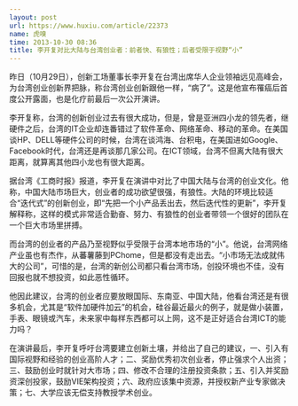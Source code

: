 ```yaml
---
layout: post
url: https://www.huxiu.com/article/22373
name: 虎嗅
time: 2013-10-30 08:36
title: 李开复对比大陆与台湾创业者：前者快、有狼性；后者受限于视野“小”
---
```

昨日（10月29日），创新工场董事长李开复在台湾出席华人企业领袖远见高峰会，为台湾创业创新界把脉，称台湾创业创新跟他一样，“病了”。这是他宣布罹癌后首度公开露面，也是化疗前最后一次公开演讲。

李开复称，台湾的创新创业过去有很大成功，但是，曾是亚洲四小龙的领先者，继硬件之后，台湾的IT企业却连番错过了软件革命、网络革命、移动的革命。在美国谈HP、DELL等硬件公司的时候，台湾在谈鸿海、台积电，在美国进如Google、Facebook时代，台湾还是再谈那几家公司。在ICT领域，台湾不但离大陆有很大距离，就算离其他四小龙也有很大距离。

据台湾《工商时报》报道，李开复在演讲中对比了中国大陆与台湾的创业文化。他称，中国大陆市场巨大，创业者的成功欲望很强，有狼性。大陆的环境比较适合“迭代式”的创新创业，即“先把一个小产品丢出去，然后迭代性的更新”，李开复解释称，这样的模式非常适合勤奋、努力、有狼性的创业者带领一个很好的团队在一个巨大市场里拼搏。

而台湾的创业者的产品乃至视野似乎受限于台湾本地市场的“小”。他说，台湾网络产业虽也有杰作，从蕃薯藤到PChome，但是都没有走出去。“小市场无法成就伟大的公司”，可惜的是，台湾的新创公司都只看台湾市场，创投环境也不佳，没有回报也就不想投资，如此恶性循环。

他因此建议，台湾的创业者应要放眼国际、东南亚、中国大陆，他看台湾还是有很多机会，尤其是“软件加硬件加云”的机会，硅谷最近最火的例子，就是做小装置，手表、眼镜或汽车，未来家中每样东西都可以上网，这不是正好适合台湾ICT的能力吗？

在演讲最后，李开复呼吁台湾要建立创新土壤，并给出了自己的建议，一、引入有国际视野和经验的创业高阶人才；二、奖励优秀初次创业者，停止强求个人出资；三、鼓励创业时就针对大市场；四、修改不合理的注册投资条款；五、引入并奖励资深创投家，鼓励VIE架构投资；六、政府应该集中资源，并授权新产业专家做决策；七、大学应该无偿支持教授学术创业。

